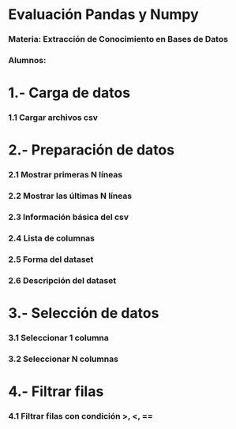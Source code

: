 # Evaluación Pandas y Numpy
### Materia: Extracción de Conocimiento en Bases de Datos
### Alumnos: 

# 1.- Carga de datos
### 1.1 Cargar archivos csv

# 2.- Preparación de datos
### 2.1 Mostrar primeras N líneas
### 2.2 Mostrar las últimas N líneas
### 2.3 Información básica del csv
### 2.4 Lista de columnas
### 2.5 Forma del dataset
### 2.6 Descripción del dataset

# 3.- Selección de datos
### 3.1 Seleccionar 1 columna
### 3.2 Seleccionar N columnas

# 4.- Filtrar filas
### 4.1 Filtrar filas con condición >, <, ==
